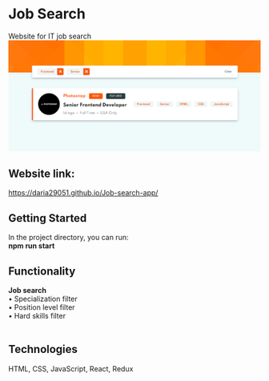 # Job Search <br/>
 Website for IT job search <br/>
<img src="src/assets/images/interface.png" />

## Website link: <br/>
<a target="_blank">https://daria29051.github.io/Job-search-app/</a>

## Getting Started
In the project directory, you can run: <br/>
<strong>  npm run start </strong>

## Functionality <br/>
  <strong>Job search</strong> <br/>
	&bull; Specialization filter<br/>
	&bull; Position level filter<br/>
    &bull; Hard skills filter<br/><br/>



## Technologies <br/>
HTML, CSS, JavaScript, React, Redux<br/><br/>